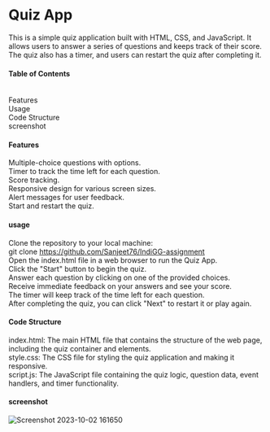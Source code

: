 # Quiz App
This is a simple quiz application built with HTML, CSS, and JavaScript. It allows users to answer a series of questions and keeps track of their score. The quiz also has a timer, and users can restart the quiz after completing it.

#### Table of Contents
<br>Features</br>
Usage</br>
Code Structure</br>
screenshot</br>

#### Features
Multiple-choice questions with options.</br>
Timer to track the time left for each question.</br>
Score tracking.</br>
Responsive design for various screen sizes.</br>
Alert messages for user feedback.</br>
Start and restart the quiz.</br>


#### usage

Clone the repository to your local machine:</br>
git clone https://github.com/Sanjeet76/IndiGG-assignment</br>
Open the index.html file in a web browser to run the Quiz App.</br>
Click the "Start" button to begin the quiz.</br>
Answer each question by clicking on one of the provided choices.</br>
Receive immediate feedback on your answers and see your score.</br>
The timer will keep track of the time left for each question.</br>
After completing the quiz, you can click "Next" to restart it or play again.</br>

#### Code Structure

index.html: The main HTML file that contains the structure of the web page, including the quiz container and elements.</br>
style.css: The CSS file for styling the quiz application and making it responsive.</br>
script.js: The JavaScript file containing the quiz logic, question data, event handlers, and timer functionality.</br>

#### screenshot

![Screenshot 2023-10-02 161650](https://github.com/Sanjeet76/IndiGG-assignment/assets/96953921/41548262-6821-482f-9eef-4a7e045487af)




